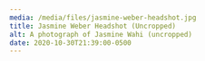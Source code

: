 ```yaml
---
media: /media/files/jasmine-weber-headshot.jpg
title: Jasmine Weber Headshot (Uncropped)
alt: A photograph of Jasmine Wahi (uncropped)
date: 2020-10-30T21:39:00-0500
---
```

